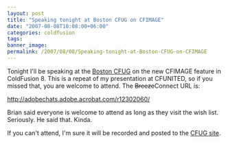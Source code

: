 ```yaml
---
layout: post
title: "Speaking tonight at Boston CFUG on CFIMAGE"
date: "2007-08-08T10:08:00+06:00"
categories: coldfusion 
tags: 
banner_image: 
permalink: /2007/08/08/Speaking-tonight-at-Boston-CFUG-on-CFIMAGE
---
```


Tonight I'll be speaking at the <a href="http://www.bostoncfug.org/">Boston CFUG</a> on the new CFIMAGE feature in ColdFusion 8. This is a repeat of my presentation at CFUNITED, so if you missed that, you are welcome to attend. The <strike>Breeze</strike>Connect URL is:

<a href="http://adobechats.adobe.acrobat.com/r12302060/">http://adobechats.adobe.acrobat.com/r12302060/</a>

Brian said everyone is welcome to attend as long as they visit the wish list. Seriously. He said that. Kinda.

If you can't attend, I'm sure it will be recorded and posted to the <a href="http://www.bostoncfug.org/">CFUG site</a>.